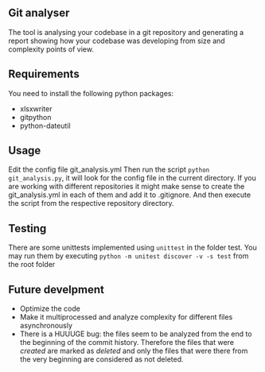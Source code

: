 ## Git analyser

The tool is analysing your codebase in a git repository and generating a report showing how your codebase was developing from size and complexity points of view.

## Requirements

You need to install the following python packages:

* xlsxwriter
* gitpython
* python-dateutil

## Usage

Edit the config file git_analysis.yml
Then run the script `python git_analysis.py`, it will look for the config file in the current directory. If you are working with different repositories it might make sense to create the git_analysis.yml in each of them and add it to .gitignore. And then execute the script from the respective repository directory.

## Testing

There are some unittests implemented using `unittest` in the folder test.
You may run them by executing `python -m unitest discover -v -s test` from the root folder

## Future develpment

* Optimize the code
* Make it multiprocessed and analyze complexity for different files asynchronously
* There is a HUUUGE bug: the files seem to be analyzed from the end to the beginning of the commit history. Therefore the files that were _created_ are marked as _deleted_ and only the files that were there from the very beginning are considered as not deleted.